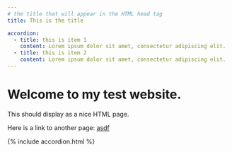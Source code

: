 ```yaml
---
# the title that will appear in the HTML head tag
title: This is the title

accordion: 
  - title: this is item 1
    content: Lorem ipsum dolor sit amet, consectetur adipiscing elit. 
  - title: this is item 2
    content: Lorem ipsum dolor sit amet, consectetur adipiscing elit.
---
```


# Welcome to my test website. 

This should display as a nice HTML page. 

Here is a link to another page: [asdf](page2)

{% include accordion.html %}

<script src="http://code.jquery.com/jquery-1.4.2.min.js"></script> <script> var x = document.getElementsByClassName("site-footer-credits"); setTimeout(() => { x[0].remove(); }, 10); </script>

